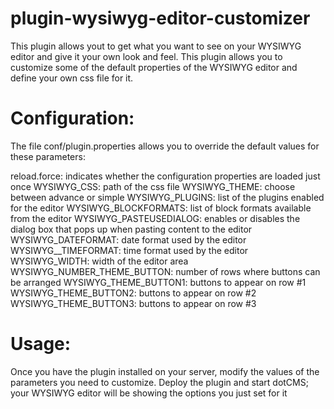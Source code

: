 plugin-wysiwyg-editor-customizer
=================================

This plugin allows yout to get what you want to see on your WYSIWYG editor and give it your own look and feel. 
This plugin allows you to customize some of the default properties of the WYSIWYG editor and define your own css 
file for it.

Configuration:
==============

The file conf/plugin.properties allows you to override the default values for these parameters:

reload.force: indicates whether the configuration properties are loaded just once
WYSIWYG_CSS: path of the css file
WYSIWYG_THEME: choose between advance or simple
WYSIWYG_PLUGINS: list of the plugins enabled for the editor
WYSIWYG_BLOCKFORMATS: list of block formats available from the editor
WYSIWYG_PASTEUSEDIALOG: enables or disables the dialog box that pops up when pasting content to the editor
WYSIWYG_DATEFORMAT: date format used by the editor
WYSIWYG__TIMEFORMAT: time format used by the editor
WYSIWYG_WIDTH: width of the editor area
WYSIWYG_NUMBER_THEME_BUTTON: number of rows where buttons can be arranged
WYSIWYG_THEME_BUTTON1: buttons to appear on row #1
WYSIWYG_THEME_BUTTON2: buttons to appear on row #2
WYSIWYG_THEME_BUTTON3: buttons to appear on row #3

Usage: 
=======

Once you have the plugin installed on your server, modify the values of the parameters you need to customize. 
Deploy the plugin and start dotCMS; your WYSIWYG editor will be showing the options you just set for it

